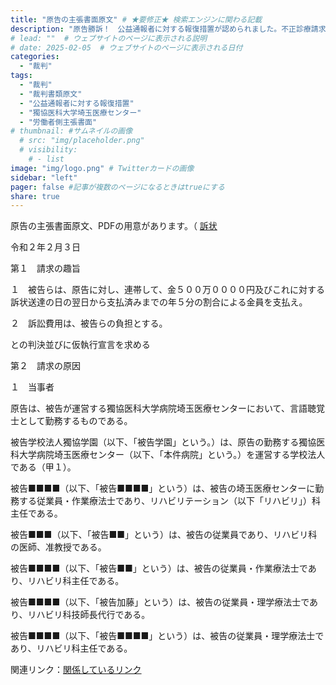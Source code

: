 ```yaml
---
title: "原告の主張書面原文" # ★要修正★ 検索エンジンに関わる記載
description: "原告勝訴！　公益通報者に対する報復措置が認められました。不正診療請求、恣意的な医療、国民が収めた税金・社会保険料の無駄遣いは許さない📌" # ★★★ 検索エンジン向けの説明
# lead: ""  # ウェブサイトのページに表示される説明
# date: 2025-02-05  # ウェブサイトのページに表示される日付
categories:
  - "裁判"
tags:
  - "裁判"
  - "裁判書類原文"
  - "公益通報者に対する報復措置"
  - "獨協医科大学埼玉医療センター"
  - "労働者側主張書面"
# thumbnail: #サムネイルの画像
  # src: "img/placeholder.png"
  # visibility:
    # - list
image: "img/logo.png" # Twitterカードの画像
sidebar: "left"
pager: false #記事が複数のページになるときはtrueにする
share: true
---
```


<div class="card-top-container">
    <div class="card-top">
        <div class="card-top-content">
            原告の主張書面原文、PDFの用意があります。（ <a href="https://example.com/">訴状</a>
        </div>
    </div>
</div>

<p>
令和２年２月３日
<p class="pad1 hg-idt">
第１　請求の趣旨
<p class="pad2 hg-idt">
１　被告らは、原告に対し、連帯して、金５００万００００円及びこれに対する訴状送達の日の翌日から支払済みまでの年５分の割合による金員を支払え。
<p class="pad2 hg-idt">
２　訴訟費用は、被告らの負担とする。
<p class="pad2">
との判決並びに仮執行宣言を求める

<!--more-->

<p class="pad1 hg-idt">
第２　請求の原因
<p class="pad2 hg-idt">
１　当事者
<p class="pad2 idt">
原告は、被告が運営する獨協医科大学病院埼玉医療センターにおいて、言語聴覚士として勤務するものである。
<p class="pad2 idt">
被告学校法人獨協学園（以下、「被告学園」という。）は、原告の勤務する獨協医科大学病院埼玉医療センター（以下、「本件病院」という。）を運営する学校法人である（甲１）。
<p class="pad2 idt">
被告■■■■（以下、「被告■■■■」という）は、被告の埼玉医療センターに勤務する従業員・作業療法士であり、リハビリテーション（以下「リハビリ」）科主任である。
<p class="pad2 idt">
被告■■■（以下、「被告■■」という）は、被告の従業員であり、リハビリ科の医師、准教授である。
<p class="pad2 idt">
被告■■■■（以下、「被告■■」という）は、被告の従業員・作業療法士であり、リハビリ科主任である。
<p class="pad2 idt">
被告■■■■（以下、「被告加藤」という）は、被告の従業員・理学療法士であり、リハビリ科技師長代行である。
<p class="pad2 idt">
被告■■■■（以下、「被告■■■■」という）は、被告の従業員・理学療法士であり、リハビリ科主任である。

<div class="card-bottom-container">
    <div class="card-bottom">
        <div class="card-bottom-content">
            関連リンク：<a href="https://example.com/">関係しているリンク <i class="bi bi-arrow-up-right"></i> </a>
        </div>
    </div>
</div>